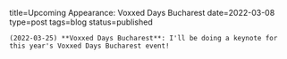 
title=Upcoming Appearance: Voxxed Days Bucharest
date=2022-03-08
type=post
tags=blog
status=published
~~~~~~
(2022-03-25) **Voxxed Days Bucharest**: I'll be doing a keynote for this year's Voxxed Days Bucharest event!  
            